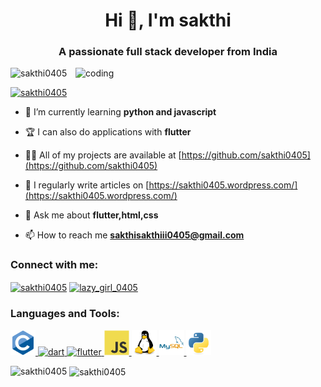 <h1 align="center">Hi 👋, I'm sakthi</h1>
<h3 align="center">A passionate full stack developer from India</h3>
<img align="right" alt="coding" width="400" src="https://c.tenor.com/PP9v7VIs6R4AAAAd/scaler-create-impact.gif">

<p align="left"> <img src="https://komarev.com/ghpvc/?username=sakthi0405&label=Profile%20views&color=0e75b6&style=flat" alt="sakthi0405" /> </p>

<p align="left"> <a href="https://github.com/ryo-ma/github-profile-trophy"><img src="https://github-profile-trophy.vercel.app/?username=sakthi0405" alt="sakthi0405" /></a> </p>

- 🌱 I’m currently learning **python and javascript**

- 🏆 I can also do applications with **flutter**

- 👨‍💻 All of my projects are available at [https://github.com/sakthi0405](https://github.com/sakthi0405)

- 📝 I regularly write articles on [https://sakthi0405.wordpress.com/](https://sakthi0405.wordpress.com/)

- 💬 Ask me about **flutter,html,css**

- 📫 How to reach me **sakthisakthiii0405@gmail.com**

<h3 align="left">Connect with me:</h3>
<p align="left">
<a href="https://linkedin.com/in/sakthi0405" target="blank"><img align="center" src="https://raw.githubusercontent.com/rahuldkjain/github-profile-readme-generator/master/src/images/icons/Social/linked-in-alt.svg" alt="sakthi0405" height="30" width="40" /></a>
<a href="https://instagram.com/lazy_girl_0405" target="blank"><img align="center" src="https://raw.githubusercontent.com/rahuldkjain/github-profile-readme-generator/master/src/images/icons/Social/instagram.svg" alt="lazy_girl_0405" height="30" width="40" /></a>
</p>

<h3 align="left">Languages and Tools:</h3>
<p align="left"> <a href="https://www.cprogramming.com/" target="_blank" rel="noreferrer"> <img src="https://raw.githubusercontent.com/devicons/devicon/master/icons/c/c-original.svg" alt="c" width="40" height="40"/> </a> <a href="https://dart.dev" target="_blank" rel="noreferrer"> <img src="https://www.vectorlogo.zone/logos/dartlang/dartlang-icon.svg" alt="dart" width="40" height="40"/> </a> <a href="https://flutter.dev" target="_blank" rel="noreferrer"> <img src="https://www.vectorlogo.zone/logos/flutterio/flutterio-icon.svg" alt="flutter" width="40" height="40"/> </a> <a href="https://developer.mozilla.org/en-US/docs/Web/JavaScript" target="_blank" rel="noreferrer"> <img src="https://raw.githubusercontent.com/devicons/devicon/master/icons/javascript/javascript-original.svg" alt="javascript" width="40" height="40"/> </a> <a href="https://www.linux.org/" target="_blank" rel="noreferrer"> <img src="https://raw.githubusercontent.com/devicons/devicon/master/icons/linux/linux-original.svg" alt="linux" width="40" height="40"/> </a> <a href="https://www.mysql.com/" target="_blank" rel="noreferrer"> <img src="https://raw.githubusercontent.com/devicons/devicon/master/icons/mysql/mysql-original-wordmark.svg" alt="mysql" width="40" height="40"/> </a> <a href="https://www.python.org" target="_blank" rel="noreferrer"> <img src="https://raw.githubusercontent.com/devicons/devicon/master/icons/python/python-original.svg" alt="python" width="40" height="40"/> </a> </p>

<p><img align="left" src="https://github-readme-stats.vercel.app/api/top-langs?username=sakthi0405&show_icons=true&locale=en&layout=compact" alt="sakthi0405" /></p>

<p>&nbsp;<img align="center" src="https://github-readme-stats.vercel.app/api?username=sakthi0405&show_icons=true&locale=en" alt="sakthi0405" /></p>

